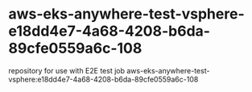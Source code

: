 # aws-eks-anywhere-test-vsphere-e18dd4e7-4a68-4208-b6da-89cfe0559a6c-108
repository for use with E2E test job aws-eks-anywhere-test-vsphere:e18dd4e7-4a68-4208-b6da-89cfe0559a6c-108
